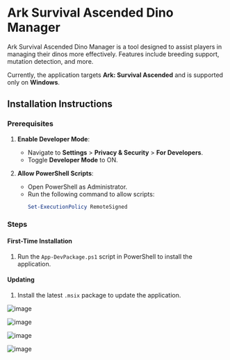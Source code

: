 # Ark Survival Ascended Dino Manager

Ark Survival Ascended Dino Manager is a tool designed to assist players in managing their dinos more effectively. Features include breeding support, mutation detection, and more.

Currently, the application targets **Ark: Survival Ascended** and is supported only on **Windows**.

## Installation Instructions

### Prerequisites
1. **Enable Developer Mode**:
   - Navigate to **Settings** > **Privacy & Security** > **For Developers**.
   - Toggle **Developer Mode** to ON.

2. **Allow PowerShell Scripts**:
   - Open PowerShell as Administrator.
   - Run the following command to allow scripts:
     ```powershell
     Set-ExecutionPolicy RemoteSigned
     ```

### Steps

#### First-Time Installation
1. Run the `App-DevPackage.ps1` script in PowerShell to install the application.

#### Updating
1. Install the latest `.msix` package to update the application.


![image](https://github.com/user-attachments/assets/9d9ec711-19de-434f-bd5b-6b1a8535f9f5)

![image](https://github.com/user-attachments/assets/e46193ab-75e0-420c-941f-683e009a82ea)

![image](https://github.com/user-attachments/assets/e27c449b-f232-4ad9-bc71-d6177ff8bb43)

![image](https://github.com/user-attachments/assets/f630fea8-20fe-4b1e-b7ee-1aeae7869dc5)


